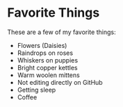 # Favorite Things

These are a few of my favorite things:

- Flowers (Daisies)
- Raindrops on roses
- Whiskers on puppies
- Bright copper kettles
- Warm woolen mittens
- Not editing directly on GitHub
- Getting sleep
- Coffee
